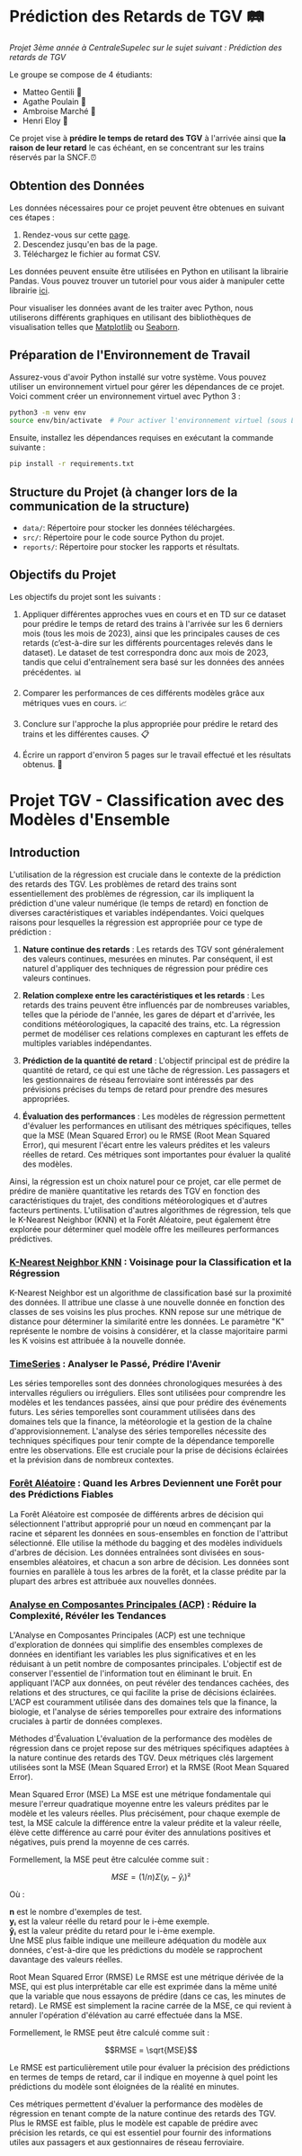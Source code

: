 # Prédiction des Retards de TGV :railway_track:
_Projet 3ème année à CentraleSupelec sur le sujet suivant : Prédiction des retards de TGV_

Le groupe se compose de 4 étudiants: 
  * Matteo Gentili :train2:
  * Agathe Poulain :light_rail:
  * Ambroise Marché :monorail:
  * Henri Eloy :bullettrain_side:

Ce projet vise à **prédire le temps de retard des TGV** à l'arrivée ainsi que **la raison de leur retard** le cas échéant, en se concentrant sur les trains réservés par la SNCF.:alarm_clock:

## Obtention des Données

Les données nécessaires pour ce projet peuvent être obtenues en suivant ces étapes :

1. Rendez-vous sur cette [page](https://www.data.gouv.fr/fr/datasets/regularite-mensuelle-tgv-par-liaisons/).
2. Descendez jusqu'en bas de la page.
3. Téléchargez le fichier au format CSV.

Les données peuvent ensuite être utilisées en Python en utilisant la librairie Pandas. 
Vous pouvez trouver un tutoriel pour vous aider à manipuler cette librairie [ici](https://pandas.pydata.org/docs/).

Pour visualiser les données avant de les traiter avec Python, nous utiliserons différents graphiques en utilisant des bibliothèques de visualisation telles que [Matplotlib](https://matplotlib.org/stable/index.html) ou [Seaborn](https://seaborn.pydata.org/).

## Préparation de l'Environnement de Travail

Assurez-vous d'avoir Python installé sur votre système. Vous pouvez utiliser un environnement virtuel pour gérer les dépendances de ce projet. Voici comment créer un environnement virtuel avec Python 3 :

```bash
python3 -m venv env
source env/bin/activate  # Pour activer l'environnement virtuel (sous Linux/macOS)
```

Ensuite, installez les dépendances requises en exécutant la commande suivante :

```bash
pip install -r requirements.txt
```

## Structure du Projet (à changer lors de la communication de la structure)

- `data/`: Répertoire pour stocker les données téléchargées.
- `src/`: Répertoire pour le code source Python du projet.
- `reports/`: Répertoire pour stocker les rapports et résultats.

## Objectifs du Projet

Les objectifs du projet sont les suivants :

1. Appliquer différentes approches vues en cours et en TD sur ce dataset pour prédire le temps de retard des trains à l'arrivée sur les 6 derniers mois (tous les mois de 2023), ainsi que les principales causes de ces retards (c’est-à-dire sur les différents pourcentages relevés dans le dataset). Le dataset de test correspondra donc aux mois de 2023, tandis que celui d'entraînement sera basé sur les données des années précédentes. :bar_chart:	

2. Comparer les performances de ces différents modèles grâce aux métriques vues en cours. :chart_with_upwards_trend:

3. Conclure sur l'approche la plus appropriée pour prédire le retard des trains et les différentes causes. :clipboard:	

4. Écrire un rapport d'environ 5 pages sur le travail effectué et les résultats obtenus. :page_facing_up:	


# Projet TGV - Classification avec des Modèles d'Ensemble

## Introduction
L'utilisation de la régression est cruciale dans le contexte de la prédiction des retards des TGV. Les problèmes de retard des trains sont essentiellement des problèmes de régression, car ils impliquent la prédiction d'une valeur numérique (le temps de retard) en fonction de diverses caractéristiques et variables indépendantes. Voici quelques raisons pour lesquelles la régression est appropriée pour ce type de prédiction :

1. **Nature continue des retards** : Les retards des TGV sont généralement des valeurs continues, mesurées en minutes. Par conséquent, il est naturel d'appliquer des techniques de régression pour prédire ces valeurs continues.

2. **Relation complexe entre les caractéristiques et les retards** : Les retards des trains peuvent être influencés par de nombreuses variables, telles que la période de l'année, les gares de départ et d'arrivée, les conditions météorologiques, la capacité des trains, etc. La régression permet de modéliser ces relations complexes en capturant les effets de multiples variables indépendantes.

3. **Prédiction de la quantité de retard** : L'objectif principal est de prédire la quantité de retard, ce qui est une tâche de régression. Les passagers et les gestionnaires de réseau ferroviaire sont intéressés par des prévisions précises du temps de retard pour prendre des mesures appropriées.

4. **Évaluation des performances** : Les modèles de régression permettent d'évaluer les performances en utilisant des métriques spécifiques, telles que la MSE (Mean Squared Error) ou le RMSE (Root Mean Squared Error), qui mesurent l'écart entre les valeurs prédites et les valeurs réelles de retard. Ces métriques sont importantes pour évaluer la qualité des modèles.

Ainsi, la régression est un choix naturel pour ce projet, car elle permet de prédire de manière quantitative les retards des TGV en fonction des caractéristiques du trajet, des conditions météorologiques et d'autres facteurs pertinents. L'utilisation d'autres algorithmes de régression, tels que le K-Nearest Neighbor (KNN) et la Forêt Aléatoire, peut également être explorée pour déterminer quel modèle offre les meilleures performances prédictives.


### [K-Nearest Neighbor KNN](https://scikit-learn.org/stable/modules/generated/sklearn.neighbors.KNeighborsClassifier.html) : Voisinage pour la Classification et la Régression
K-Nearest Neighbor est un algorithme de classification basé sur la proximité des données. Il attribue une classe à une nouvelle donnée en fonction des classes de ses voisins les plus proches. KNN repose sur une métrique de distance pour déterminer la similarité entre les données. Le paramètre "K" représente le nombre de voisins à considérer, et la classe majoritaire parmi les K voisins est attribuée à la nouvelle donnée.

### [TimeSeries](https://pandas.pydata.org/docs/user_guide/timeseries.html) : Analyser le Passé, Prédire l'Avenir
Les séries temporelles sont des données chronologiques mesurées à des intervalles réguliers ou irréguliers. Elles sont utilisées pour comprendre les modèles et les tendances passées, ainsi que pour prédire des événements futurs. Les séries temporelles sont couramment utilisées dans des domaines tels que la finance, la météorologie et la gestion de la chaîne d'approvisionnement. L'analyse des séries temporelles nécessite des techniques spécifiques pour tenir compte de la dépendance temporelle entre les observations. Elle est cruciale pour la prise de décisions éclairées et la prévision dans de nombreux contextes.

### [Forêt Aléatoire](https://scikit-learn.org/stable/modules/generated/sklearn.ensemble.RandomForestClassifier.html) : Quand les Arbres Deviennent une Forêt pour des Prédictions Fiables
La Forêt Aléatoire est composée de différents arbres de décision qui sélectionnent l'attribut approprié pour un nœud en commençant par la racine et séparent les données en sous-ensembles en fonction de l'attribut sélectionné. Elle utilise la méthode du bagging et des modèles individuels d'arbres de décision. Les données entraînées sont divisées en sous-ensembles aléatoires, et chacun a son arbre de décision. Les données sont fournies en parallèle à tous les arbres de la forêt, et la classe prédite par la plupart des arbres est attribuée aux nouvelles données.

### [Analyse en Composantes Principales (ACP)](https://scikit-learn.org/stable/modules/generated/sklearn.decomposition.PCA.html) : Réduire la Complexité, Révéler les Tendances
L'Analyse en Composantes Principales (ACP) est une technique d'exploration de données qui simplifie des ensembles complexes de données en identifiant les variables les plus significatives et en les réduisant à un petit nombre de composantes principales. L'objectif est de conserver l'essentiel de l'information tout en éliminant le bruit. En appliquant l'ACP aux données, on peut révéler des tendances cachées, des relations et des structures, ce qui facilite la prise de décisions éclairées. L'ACP est couramment utilisée dans des domaines tels que la finance, la biologie, et l'analyse de séries temporelles pour extraire des informations cruciales à partir de données complexes.

Méthodes d'Évaluation
L'évaluation de la performance des modèles de régression dans ce projet repose sur des métriques spécifiques adaptées à la nature continue des retards des TGV. Deux métriques clés largement utilisées sont la MSE (Mean Squared Error) et la RMSE (Root Mean Squared Error).

Mean Squared Error (MSE)
La MSE est une métrique fondamentale qui mesure l'erreur quadratique moyenne entre les valeurs prédites par le modèle et les valeurs réelles. Plus précisément, pour chaque exemple de test, la MSE calcule la différence entre la valeur prédite et la valeur réelle, élève cette différence au carré pour éviter des annulations positives et négatives, puis prend la moyenne de ces carrés.

Formellement, la MSE peut être calculée comme suit :

```math
MSE = (1/n) Σ (yᵢ - ŷᵢ)²
```

Où :

**n** est le nombre d'exemples de test.  
**yᵢ** est la valeur réelle du retard pour le i-ème exemple.  
**ŷᵢ** est la valeur prédite du retard pour le i-ème exemple.  
Une MSE plus faible indique une meilleure adéquation du modèle aux données, c'est-à-dire que les prédictions du modèle se rapprochent davantage des valeurs réelles.

Root Mean Squared Error (RMSE)
Le RMSE est une métrique dérivée de la MSE, qui est plus interprétable car elle est exprimée dans la même unité que la variable que nous essayons de prédire (dans ce cas, les minutes de retard). Le RMSE est simplement la racine carrée de la MSE, ce qui revient à annuler l'opération d'élévation au carré effectuée dans la MSE.

Formellement, le RMSE peut être calculé comme suit :

```math
RMSE = \sqrt{MSE}
```
Le RMSE est particulièrement utile pour évaluer la précision des prédictions en termes de temps de retard, car il indique en moyenne à quel point les prédictions du modèle sont éloignées de la réalité en minutes.

Ces métriques permettent d'évaluer la performance des modèles de régression en tenant compte de la nature continue des retards des TGV. Plus le RMSE est faible, plus le modèle est capable de prédire avec précision les retards, ce qui est essentiel pour fournir des informations utiles aux passagers et aux gestionnaires de réseau ferroviaire.


